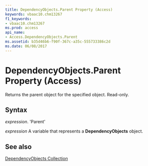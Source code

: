 ```yaml
---
title: DependencyObjects.Parent Property (Access)
keywords: vbaac10.chm13267
f1_keywords:
- vbaac10.chm13267
ms.prod: access
api_name:
- Access.DependencyObjects.Parent
ms.assetid: b35d46b6-f90f-367c-a35c-555733386c2d
ms.date: 06/08/2017
---
```



# DependencyObjects.Parent Property (Access)

Returns the parent object for the specified object. Read-only.


## Syntax

 _expression_. 'Parent'

 _expression_ A variable that represents a **DependencyObjects** object.


## See also


[DependencyObjects Collection](Access.DependencyObjects.md)

